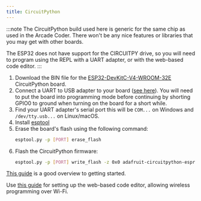 ```yaml
---
title: CircuitPython
---
```


:::note
The CircuitPython build used here is generic for the same chip as used in the Arcade Coder. There won't be any nice features or libraries that you may get with other boards.

The ESP32 does not have support for the CIRCUITPY drive, so you will need to program using the REPL with a UART adapter, or with the web-based code editor.
:::

1. Download the BIN file for the [ESP32-DevKitC-V4-WROOM-32E](https://circuitpython.org/board/espressif_esp32_devkitc_v4_wroom_32e/) CircuitPython board.
1. Connect a UART to USB adapter to your board ([see here](./connection.md)). You will need to put the board into programming mode before continuing by shorting GPIO0 to ground when turning on the board for a short while.
1. Find your UART adapter's serial port this will be `COM...` on Windows and `/dev/tty.usb...` on Linux/macOS.
1. Install [esptool](https://github.com/espressif/esptool)
1. Erase the board's flash using the following command:
   ```bash
   esptool.py -p [PORT] erase_flash
   ```
1. Flash the CircuitPython firmware:
   ```bash
   esptool.py -p [PORT] write_flash -z 0x0 adafruit-circuitpython-espressif_esp32_devkitc_v4_wroom_32e-en_GB-9.2.6.bin
   ```

[This guide](https://learn.adafruit.com/welcome-to-circuitpython/overview) is a good overview to getting started.

Use [this guide](https://learn.adafruit.com/getting-started-with-web-workflow-using-the-code-editor/overview) for setting up the web-based code editor, allowing wireless programming over Wi-Fi.
